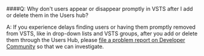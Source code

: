 ####Q: Why don't users appear or disappear promptly in VSTS after I add or delete them in the Users hub?

A:	If you experience delays finding users or having them 
promptly removed from VSTS, like in drop-down 
lists and VSTS groups, after you add or delete 
them through the Users Hub, please 
[file a problem report on Developer Community](http://go.microsoft.com/fwlink/?LinkId=820594) 
so that we can investigate.
